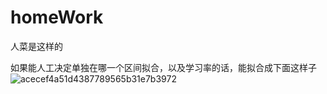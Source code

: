 # homeWork
人菜是这样的

如果能人工决定单独在哪一个区间拟合，以及学习率的话，能拟合成下面这样子
![acecef4a51d4387789565b31e7b3972](https://github.com/user-attachments/assets/a1c95387-4223-403a-a5ef-a0bdb9021084)
